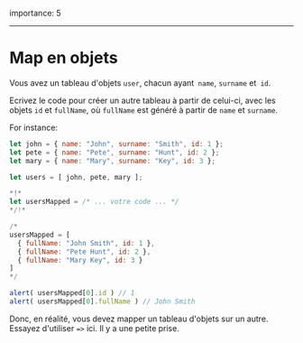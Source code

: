 importance: 5

---

# Map en objets

Vous avez un tableau d'objets `user`, chacun ayant` name`, `surname` et` id`.

Ecrivez le code pour créer un autre tableau à partir de celui-ci, avec les objets `id` et `fullName`, où `fullName` est généré à partir de `name` et `surname`.

For instance:

```js no-beautify
let john = { name: "John", surname: "Smith", id: 1 };
let pete = { name: "Pete", surname: "Hunt", id: 2 };
let mary = { name: "Mary", surname: "Key", id: 3 };

let users = [ john, pete, mary ];

*!*
let usersMapped = /* ... votre code ... */
*/!*

/*
usersMapped = [
  { fullName: "John Smith", id: 1 },
  { fullName: "Pete Hunt", id: 2 },
  { fullName: "Mary Key", id: 3 }
]
*/

alert( usersMapped[0].id ) // 1
alert( usersMapped[0].fullName ) // John Smith
```

Donc, en réalité, vous devez mapper un tableau d'objets sur un autre. Essayez d'utiliser `=>` ici. Il y a une petite prise.
